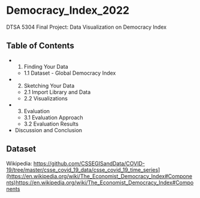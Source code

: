 # Democracy_Index_2022

DTSA 5304 Final Project: Data Visualization on Democracy Index

## Table of Contents
- 1. Finding Your Data
  - 1.1 Dataset - Global Democracy Index
- 2. Sketching Your Data
  - 2.1 Import Library and Data
  - 2.2 Visualizations
- 3. Evaluation
  - 3.1 Evaluation Approach
  - 3.2 Evaluation Results
- Discussion and Conclusion

## Dataset
Wikipedia: <https://github.com/CSSEGISandData/COVID-19/tree/master/csse_covid_19_data/csse_covid_19_time_series](https://en.wikipedia.org/wiki/The_Economist_Democracy_Index#Components)https://en.wikipedia.org/wiki/The_Economist_Democracy_Index#Components>
